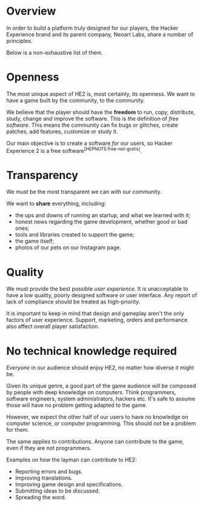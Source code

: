 # Overview

In order to build a platform truly designed for our players, the Hacker Experience brand and its parent company, Neoart Labs, share a number of principles.

Below is a non-exhaustive list of them.

# Openness

The most unique aspect of HE2 is, most certainly, its openness. We want to have a game built by the community, to the community.

We believe that the player should have the **freedom** to run, copy, distribute, study, change and improve the software. This is the definition of *free software*. This means the community can fix bugs or glitches, create patches, add features, customize or study it.

Our main objective is to create a software *for* our users, so Hacker Experience 2 is a free software<sup>[HEPNOTE:free-not-gratis]</sup>.

# Transparency

We must be the most transparent we can with our community.

We want to **share** everything, including:

- the ups and downs of running an startup, and what we learned with it;
- honest news regarding the game development, whether good or bad ones;
- tools and libraries created to support the game;
- the game itself;
- photos of our pets on our Instagram page.


# Quality

We must provide the best possible *user experience*. It is unacceptable to have a low quality, poorly designed software or user interface. Any report of lack of compliance should be treated as high-priority.

It is important to keep in mind that design and gameplay aren't the only factors of user experience. Support, marketing, orders and performance also affect overall player satisfaction.

# No technical knowledge required

*Everyone* in our audience should enjoy HE2, no matter how diverse it might be. 

Given its unique genre, a good part of the game audience will be composed by people with deep knowledge on computers. Think programmers, software engineers, system administrators, hackers etc. It's safe to assume those will have no problem getting adapted to the game.

However, we expect the other half of our users to have no knowledge on computer science, or computer programming. This should *not* be a problem for them.

The same applies to contributions. Anyone can contribute to the game, even if they are not programmers.

Examples on how the layman can contribute to HE2:

- Reporting errors and bugs.
- Improving translations.
- Improving game design and specifications.
- Submitting ideas to be discussed.
- Spreading the word.